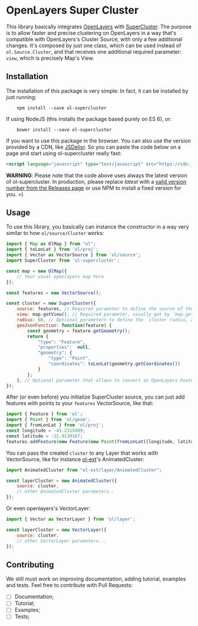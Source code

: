 # OpenLayers Super Cluster

This library basically integrates [OpenLayers](https://openlayers.org) with [SuperCluster](https://github.com/mapbox/supercluster). The purpose is to allow faster and precise clustering on OpenLayers in a way that's compatible with OpenLayers's Cluster Source, with only a few additional changes. It's composed by just one class, which can be used instead of `ol.Source.Cluster`, and that receives one additional required parameter: `view`, which is precisely Map's View.


## Installation

The installation of this package is very simple: In fact, it can be installed by just running:

```
    npm install --save ol-supercluster
```

If using NodeJS (this installs the package based purely on ES 6), or:

```
    bower install --save ol-supercluster
```

If you want to use this package in the browser. You can also use the version provided by a CDN, like [JSDelivr](https://www.jsdelivr.com/package/npm/ol-supercluster). So you can paste the code below on a page and start using ol-supercluster really fast:

```html
<script language="javascript" type="text/javascript" src="https://cdn.jsdelivr.net/npm/ol-supercluster@latest/dist/ol-supercluster.js"></script>
```

**WARNING**: Please note that the code above uses always the latest version of ol-supercluster. In production, please replace *latest* with a [valid version number from the Releases page](https://github.com/fjorgemota/ol-supercluster/releases) or use NPM to install a fixed version for you. =)


## Usage

To use this library, you basically can instance the constructor in a way very similar to how `ol/source/Cluster` works:

```js
import { Map as OlMap } from "ol";
import { toLonLat } from 'ol/proj';
import { Vector as VectorSource } from 'ol/source';
import SuperCluster from 'ol-supercluster';

const map = new OlMap({
    // Your usual openlayers map here
});

const features = new VectorSource();

const cluster = new SuperCluster({
    source: features, // Required parameter to define the source of the features to pass to SuperCluster
    view: map.getView(), // Required parameter, usually got by `map.getView()`, used to compute some parameters passed into SuperCluster's algorithm
    radius: 60, // Optional parametern to define the  cluster radius, as refered in SuperCluster documentation, the default value is 60
    geoJsonFunction: function(feature) {
        const geometry = feature.getGeometry();
        return {
            "type": "Feature",
            "properties":  null,
            "geometry": {
                "type": "Point",
                "coordinates": toLonLat(geometry.getCoordinates())
            }
        };
    }, // Optional parameter that allows to convert an OpenLayers Feature into a GeoJSON feature whose geometry is a Point, as supported by SuperCluster (for instance, you may get the center of your geometry here, for example)
});
```

After (or even before) you initialize SuperCluster source, you can just add features with points to your `features` VectorSource, like that:

```js
import { Feature } from 'ol';
import { Point } from 'ol/geom';
import { fromLonLat } from 'ol/proj';
const longitude = -43.2315809;
const latitude = -22.9139167;
features.addFeature(new Feature(new Point(fromLonLat([longitude, latitude]))))
```

You can pass the created `cluster` to any Layer that works with VectorSource, like for instance [ol-ext](https://github.com/Viglino/ol-ext)'s AnimatedCluster:

```js
import AnimatedCluster from "ol-ext/layer/AnimatedCluster";

const layerCluster = new AnimatedCluster({
    source: cluster,
    // other AnimatedCluster parameters..
});
```

Or even openlayers's VectorLayer:

```js
import { Vector as VectorLayer } from 'ol/layer';

const layerCluster = new VectorLayer({
    source: cluster,
    // other VectorLayer parameters...
});
```

## Contributing

We still must work on improving documentation, adding tutorial, examples and tests. Feel free to contribute with Pull Requests:

- [ ] Documentation;
- [ ] Tutorial;  
- [ ] Examples;
- [ ] Tests;
